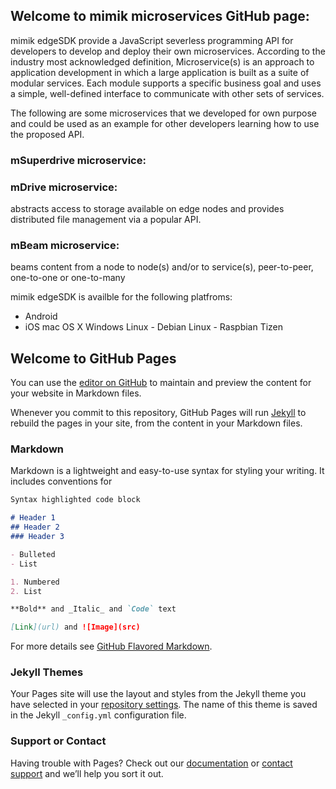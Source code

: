 ## Welcome to mimik microservices GitHub page:

mimik edgeSDK provide a JavaScript severless programming API for developers to develop and deploy their own microservices. According to the industry most acknowledged definition, Microservice(s) is an approach to application development in which a large application is built as a suite of modular services. Each module supports a specific business goal and uses a simple, well-defined interface to communicate with other sets of services.

The following are some microservices that we developed for own purpose and could be used as an example for other developers learning how to use the proposed API.

### mSuperdrive microservice: 

### mDrive microservice: 
abstracts access to storage available on edge nodes and provides distributed file management via a popular API.

### mBeam microservice: 
beams content from a node to node(s) and/or to service(s), peer-to-peer, one-to-one or one-to-many

mimik edgeSDK is availble for the following platfroms:

- Android
- iOS
mac OS X
Windows 
Linux - Debian
Linux - Raspbian
Tizen




























## Welcome to GitHub Pages

You can use the [editor on GitHub](https://github.com/mimikgit/microservices/edit/master/index.md) to maintain and preview the content for your website in Markdown files.

Whenever you commit to this repository, GitHub Pages will run [Jekyll](https://jekyllrb.com/) to rebuild the pages in your site, from the content in your Markdown files.

### Markdown

Markdown is a lightweight and easy-to-use syntax for styling your writing. It includes conventions for

```markdown
Syntax highlighted code block

# Header 1
## Header 2
### Header 3

- Bulleted
- List

1. Numbered
2. List

**Bold** and _Italic_ and `Code` text

[Link](url) and ![Image](src)
```

For more details see [GitHub Flavored Markdown](https://guides.github.com/features/mastering-markdown/).

### Jekyll Themes

Your Pages site will use the layout and styles from the Jekyll theme you have selected in your [repository settings](https://github.com/mimikgit/microservices/settings). The name of this theme is saved in the Jekyll `_config.yml` configuration file.

### Support or Contact

Having trouble with Pages? Check out our [documentation](https://help.github.com/categories/github-pages-basics/) or [contact support](https://github.com/contact) and we’ll help you sort it out.
